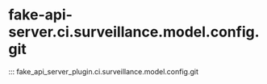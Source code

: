 # fake-api-server.ci.surveillance.model.config.git

::: fake_api_server_plugin.ci.surveillance.model.config.git
